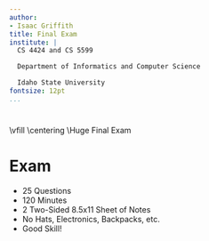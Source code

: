```yaml
---
author:
- Isaac Griffith
title: Final Exam
institute: |
  CS 4424 and CS 5599

  Department of Informatics and Computer Science

  Idaho State University
fontsize: 12pt
...
```


#

\vfill
\centering
\Huge Final Exam

# Exam

* 25 Questions
* 120 Minutes
* 2 Two-Sided 8.5x11 Sheet of Notes
* No Hats, Electronics, Backpacks, etc.
* Good Skill!
